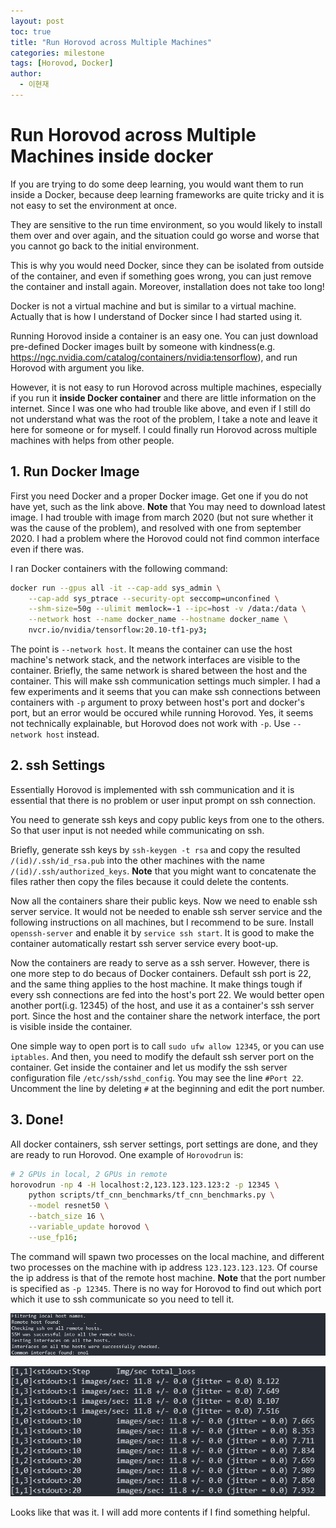 ```yaml
---
layout: post
toc: true
title: "Run Horovod across Multiple Machines"
categories: milestone
tags: [Horovod, Docker]
author:
  - 이현재
---
```


# Run Horovod across Multiple Machines inside docker

If you are trying to do some deep learning, you would want them to run inside a Docker,
because deep learning frameworks are quite tricky and it is not easy to set the environment at once.
<br>

They are sensitive to the run time environment, so you would likely to install them over and over again,
and the situation could go worse and worse that you cannot go back to the initial environment.
<br>

This is why you would need Docker, since they can be isolated from outside of the container,
and even if something goes wrong, you can just remove the container and install again.
Moreover, installation does not take too long!
<br>

Docker is not a virtual machine and but is similar to a virtual machine.
Actually that is how I understand of Docker since I had started using it.
<br>

Running Horovod inside a container is an easy one. You can just download pre-defined Docker images
built by someone with kindness(e.g. <https://ngc.nvidia.com/catalog/containers/nvidia:tensorflow>),
and run Horovod with argument you like.
<br>

However, it is not easy to run Horovod across multiple machines, especially if you run it 
**inside Docker container** and there are little information on the internet.
Since I was one who had trouble like above, and even if I still do not understand
what was the root of the problem, I take a note and leave it here for
someone or for myself. I could finally run Horovod across multiple machines with helps from other people.

## 1. Run Docker Image
First you need Docker and a proper Docker image. Get one if you do not have yet, such as the link above.
**Note** that You may need to download latest image. I had trouble with image from march 2020
(but not sure whether it was the cause of the problem), and resolved with one from september 2020.
I had a problem where the Horovod could not find common interface even if there was.
<br>

I ran Docker containers with the following command:
```bash
docker run --gpus all -it --cap-add sys_admin \
    --cap-add sys_ptrace --security-opt seccomp=unconfined \
    --shm-size=50g --ulimit memlock=-1 --ipc=host -v /data:/data \
    --network host --name docker_name --hostname docker_name \
    nvcr.io/nvidia/tensorflow:20.10-tf1-py3;
```
The point is ``--network host``. It means the container can use the host machine's network stack, and the network interfaces are visible to the container. Briefly, the same network is shared between the host and the container.
This will make ssh communication settings much simpler.
I had a few experiments and it seems that you can make ssh connections between containers with ``-p`` argument to proxy between host's port and docker's port,
but an error would be occured while running Horovod. Yes, it seems not technically explainable, but Horovod does not work with ``-p``.
Use ``--network host`` instead.
<br>

## 2. ssh Settings
Essentially Horovod is implemented with ssh communication and it is essential that there is no problem
or user input prompt on ssh connection.
<br>

You need to generate ssh keys and copy public keys from one to the others.
So that user input is not needed while communicating on ssh.
<br>

Briefly, generate ssh keys by ``ssh-keygen -t rsa`` and copy the resulted ``/(id)/.ssh/id_rsa.pub`` into the other machines
with the name ``/(id)/.ssh/authorized_keys``.
**Note** that you might want to concatenate the files rather then copy the files because it could delete the
contents. 
<br>

Now all the containers share their public keys. Now we need to enable ssh server service.
It would not be needed to enable ssh server service and the following instructions on all machines, but I recommend to be sure.
Install ``openssh-server`` and enable it by ``service ssh start``.
It is good to make the container automatically restart ssh server service every boot-up.
<br>

Now the containers are ready to serve as a ssh server. However, there is one more step to do becaus of Docker containers.
Default ssh port is 22, and the same thing applies to the host machine.
It make things tough if every ssh connections are fed into the host's port 22.
We would better open another port(i.g. 12345) of the host, and use it as a container's ssh server port.
Since the host and the container share the network interface, the port is visible inside the container.
<br>

One simple way to open port is to call ``sudo ufw allow 12345``, or you can use ``iptables``.
And then, you need to modify the default ssh server port on the container.
Get inside the container and let us modify the ssh server configuration file ``/etc/ssh/sshd_config``.
You may see the line ``#Port 22``. Uncomment the line by deleting ``#`` at the beginning and edit the port number.
<br>

## 3. Done!
All docker containers, ssh server settings, port settings are done, and they are ready to run Horovod.
One example of ``Horovodrun`` is:
```bash
# 2 GPUs in local, 2 GPUs in remote
horovodrun -np 4 -H localhost:2,123.123.123.123:2 -p 12345 \
    python scripts/tf_cnn_benchmarks/tf_cnn_benchmarks.py \
    --model resnet50 \
    --batch_size 16 \
    --variable_update horovod \
    --use_fp16;
```
The command will spawn two processes on the local machine, and different two processes on the machine with ip address ``123.123.123.123``.
Of course the ip address is that of the remote host machine.
**Note** that the port number is specified as ``-p 12345``.
There is no way for Horovod to find out which port which it use to ssh communicate so you need to tell it.
<br>

![horovodrun1.png](/img/2021-01-19-run-horovod-across-machines/horovodrun1.png)
<br>

![horovodrun2.png](/img/2021-01-19-run-horovod-across-machines/horovodrun2.png)
<br>

Looks like that was it. I will add more contents if I find something helpful.
